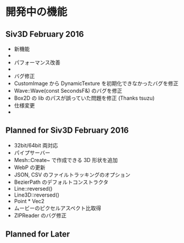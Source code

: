 ﻿# 開発中の機能

## Siv3D February 2016 
- 新機能
 -  
- パフォーマンス改善
 -  
- バグ修正
 - CustomImage から DynamicTexture を初期化できなかったバグを修正
 - Wave::Wave(const SecondsF&) のバグを修正
 - Box2D の lib のパスが誤っていた問題を修正 (Thanks tsuzu)
- 仕様変更
 -  
 
 ## Planned for Siv3D February 2016
 - 32bit/64bit 両対応
 - パイプサーバー
 - Mesh::Create~ で作成できる 3D 形状を追加
 - WebP の更新
 - JSON, CSV のファイルトラッキングのオプション
 - BezierPath のデフォルトコンストラクタ
 - Line::reversed()
 - Line3D::reversed()
 - Point * Vec2
 - ムービーのピクセルアスペクト比取得
 - ZIPReader のバグ修正
  
 ## Planned for Later
